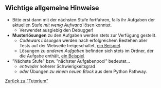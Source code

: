 ## Wichtige allgemeine Hinweise

* Bitte erst dann mit der nächsten Stufe fortfahren, falls ihr Aufgaben der aktuellen Stufe _mit wenig Aufwand_ lösen konntet.
    * Verwendet ausgiebig den Debugger!
* __Musterlösungen__ zu den Aufgaben werden stets zur Verfügung gestellt. 
    * _Codewars Lösungen_ werden nach erfolgreichem Bestehen aller Tests auf der Webseite freigeschaltet, [ein Beispiel](../img/cw_solutions.png).
    * Lösungen zu _anderen Aufgaben_ befinden sich stets im Ordner, der die Aufgabe enthält, [ein Beispiel](loesungen_verzeichnis.md).
* "Nächste Stufe" bzw. "nächster Aufgabenpool" bedeutet... 
    * _entweder_ höherer Schwierigkeitsgrad
    *  _oder_ Übungen _zu einem neuen Block_ aus dem Python Pathway.


[Zurück zu "Tutorium"](../../README.md)


